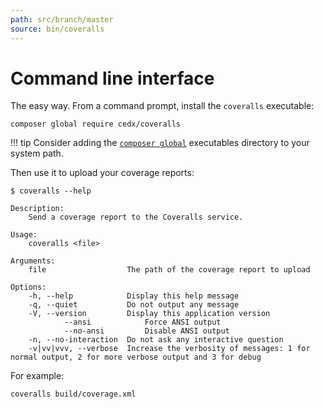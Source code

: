 ```yaml
---
path: src/branch/master
source: bin/coveralls
---
```


# Command line interface
The easy way. From a command prompt, install the `coveralls` executable:

``` shell
composer global require cedx/coveralls
```

!!! tip
	Consider adding the [`composer global`](https://getcomposer.org/doc/03-cli.md#global) executables directory to your system path.

Then use it to upload your coverage reports:

``` shell
$ coveralls --help

Description:
	Send a coverage report to the Coveralls service.

Usage:
	coveralls <file>

Arguments:
	file                  The path of the coverage report to upload

Options:
	-h, --help            Display this help message
	-q, --quiet           Do not output any message
	-V, --version         Display this application version
			--ansi            Force ANSI output
			--no-ansi         Disable ANSI output
	-n, --no-interaction  Do not ask any interactive question
	-v|vv|vvv, --verbose  Increase the verbosity of messages: 1 for normal output, 2 for more verbose output and 3 for debug
```

For example:

``` shell
coveralls build/coverage.xml
```
